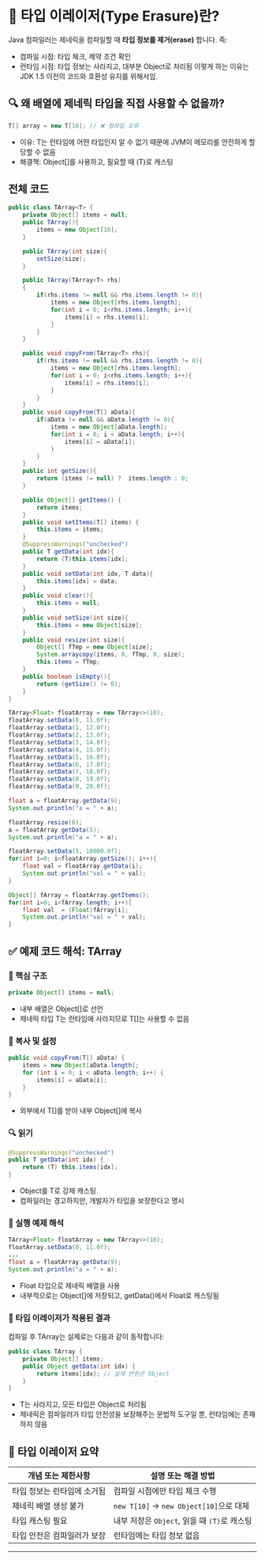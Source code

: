# 🧠 타입 이레이저(Type Erasure)란?
Java 컴파일러는 제네릭을 컴파일할 때 **타입 정보를 제거(erase)** 합니다. 즉:
- 컴파일 시점: 타입 체크, 제약 조건 확인
- 런타임 시점: 타입 정보는 사라지고, 대부분 Object로 처리됨
이렇게 하는 이유는 JDK 1.5 이전의 코드와 호환성 유지를 위해서임.

## 🔍 왜 배열에 제네릭 타입을 직접 사용할 수 없을까?
```java
T[] array = new T[10]; // ❌ 컴파일 오류
```

- 이유: T는 런타임에 어떤 타입인지 알 수 없기 때문에 JVM이 메모리를 안전하게 할당할 수 없음
- 해결책: Object[]를 사용하고, 필요할 때 (T)로 캐스팅


## 전체 코드
```java
public class TArray<T> {
    private Object[] items = null;
    public TArray(){
        items = new Object[10];
    }

    public TArray(int size){
        setSize(size);
    }

    public TArray(TArray<T> rhs)
    {
        if(rhs.items != null && rhs.items.length != 0){
            items = new Object[rhs.items.length];
            for(int i = 0; i<rhs.items.length; i++){
                items[i] = rhs.items[i];
            }
        }
    }

    public void copyFrom(TArray<T> rhs){
        if(rhs.items != null && rhs.items.length != 0){
            items = new Object[rhs.items.length];
            for(int i = 0; i<rhs.items.length; i++){
                items[i] = rhs.items[i];
            }
        }
    }
    public void copyFrom(T[] aData){
        if(aData != null && aData.length != 0){
            items = new Object[aData.length];
            for(int i = 0; i < aData.length; i++){
                items[i] = aData[i];
            }
        }
    }
    public int getSize(){
        return (items != null) ?  items.length : 0;
    }

    public Object[] getItems() {
        return items;
    }
    public void setItems(T[] items) {
        this.items = items;
    }
    @SuppressWarnings("unchecked")
    public T getData(int idx){
        return (T)this.items[idx];
    }
    public void setData(int idx, T data){
        this.items[idx] = data;
    }
    public void clear(){
        this.items = null;
    }
    public void setSize(int size){
        this.items = new Object[size];
    }
    public void resize(int size){
        Object[] fTmp = new Object[size];
        System.arraycopy(items, 0, fTmp, 0, size);
        this.items = fTmp;
    }
    public boolean isEmpty(){
        return (getSize() != 0);
    }
}

TArray<Float> floatArray = new TArray<>(10);
floatArray.setData(0, 11.0f);
floatArray.setData(1, 12.0f);
floatArray.setData(2, 13.0f);
floatArray.setData(3, 14.0f);
floatArray.setData(4, 15.0f);
floatArray.setData(5, 16.0f);
floatArray.setData(6, 17.0f);
floatArray.setData(7, 18.0f);
floatArray.setData(8, 19.0f);
floatArray.setData(9, 20.0f);

float a = floatArray.getData(9);
System.out.println("a = " + a);

floatArray.resize(6);
a = floatArray.getData(5);
System.out.println("a = " + a);

floatArray.setData(5, 10000.0f);
for(int i=0; i<floatArray.getSize(); i++){
    float val = floatArray.getData(i);
    System.out.println("val = " + val);
}

Object[] fArray = floatArray.getItems();
for(int i=0; i<fArray.length; i++){
    float val  = (Float)fArray[i];
    System.out.println("val = " + val);
}


```


## ✅ 예제 코드 해석: TArray<T>
### 🔧 핵심 구조
```java
private Object[] items = null;
```

- 내부 배열은 Object[]로 선언
- 제네릭 타입 T는 런타임에 사라지므로 T[]는 사용할 수 없음

### 🔁 복사 및 설정
```java
public void copyFrom(T[] aData) {
    items = new Object[aData.length];
    for (int i = 0; i < aData.length; i++) {
        items[i] = aData[i];
    }
}
```

- 외부에서 T[]를 받아 내부 Object[]에 복사
### 🔍 읽기
```java
@SuppressWarnings("unchecked")
public T getData(int idx) {
    return (T) this.items[idx];
}
```

- Object를 T로 강제 캐스팅
- 컴파일러는 경고하지만, 개발자가 타입을 보장한다고 명시

### 🧪 실행 예제 해석
```java
TArray<Float> floatArray = new TArray<>(10);
floatArray.setData(0, 11.0f);
...
float a = floatArray.getData(9);
System.out.println("a = " + a);
```

- Float 타입으로 제네릭 배열을 사용
- 내부적으로는 Object[]에 저장되고, getData()에서 Float로 캐스팅됨

### 🔄 타입 이레이저가 적용된 결과
컴파일 후 TArray<Float>는 실제로는 다음과 같이 동작합니다:
```java
public class TArray {
    private Object[] items;
    public Object getData(int idx) {
        return items[idx]; // 실제 반환은 Object
    }
}
```

- T는 사라지고, 모든 타입은 Object로 처리됨
- 제네릭은 컴파일러가 타입 안전성을 보장해주는 문법적 도구일 뿐, 런타임에는 존재하지 않음

## 📌 타입 이레이저 요약

| 개념 또는 제한사항         | 설명 또는 해결 방법           |
|----------------------------|-------------------------------|
| 타입 정보는 런타임에 소거됨 | 컴파일 시점에만 타입 체크 수행 |
| 제네릭 배열 생성 불가       | `new T[10]` → `new Object[10]`으로 대체 |
| 타입 캐스팅 필요            | 내부 저장은 `Object`, 읽을 때 `(T)`로 캐스팅 |
| 타입 안전은 컴파일러가 보장 | 런타임에는 타입 정보 없음     |

---
